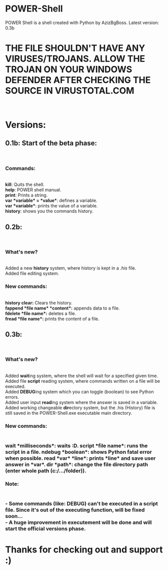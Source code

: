 # POWER-Shell
POWER Shell is a shell created with Python by AzizBgBoss. Latest version: 0.3b<br>
<h1>THE FILE SHOULDN'T HAVE ANY VIRUSES/TROJANS. ALLOW THE TROJAN ON YOUR WINDOWS DEFENDER AFTER CHECKING THE SOURCE IN VIRUSTOTAL.COM</h1><br>
<h1>Versions:</h1>
<h2>0.1b: Start of the beta phase:</h2><br>
<h3>Commands:</h3><br>
<b>kill</b>: Quits the shell.<br>
<b>help</b>: POWER shell manual.<br>
<b>print</b>: Prints a string.<br>
<b>var *variable* = *value*</b>: defines a variable.<br>
<b>var *variable*</b>: prints the value of a variable.<br>
<b>history</b>: shows you the commands history.<br>
<h2>0.2b:</h2><br>
<h3>What's new?</h3><br>
Added a new <b>history</b> system, where history is kept in a <i>.his</i> file.<br>
Added file editing system.<br>
<h3>New commands:</h3><br>
<b>history clear:</b> Clears the history.<br>
<b>fappend *file name* *content*:</b> appends data to a file.<br>
<b>fdelete *file name*:</b> deletes a file.<br>
<b>fread *file name*:</b> prints the content of a file.<br>
<h2>0.3b:</h2><br>
<h3>What's new?</h3><br>
Added <b>wait</b>ing system, where the shell will wait for a specified given time.<br>
Added file <b>script</b> reading system, where commands written on a file will be executed.<br>
Added <b>DEBUG</b>ing system which you can toggle (boolean) to see Python errors.<br>
Added user input <b>read</b>ing system where the answer is saved in a variable.<br>
Added working changeable <b>dir</b>ectory system, but the .his (History) file is still saved in the POWER-Shell.exe executable main directory.<br>
<h3>New commands:<h3><br>
<b>wait *milliseconds*:</b> waits :D.
<b>script *file name*:</b> runs the script in a file.
<b>ndebug *boolean*:</b> shows Python fatal error when possible.
<b>read *var* *line*:</b> prints *line* and save user answer in *var*.
<b>dir *path*:</b> change the file directory path (enter whole path (c:/.../folder)).
<h3>Note:<h3><br>
- Some commands (like: DEBUG) can't be executed in a script file. Since it's out of the executing function, will be fixed soon...<br>
- A huge improvement in executement will be done and will start the official versions phase.<br>
<h1>Thanks for checking out and support :)</h1>